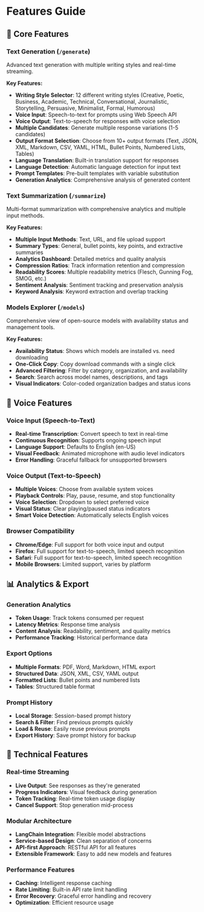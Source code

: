 # Features Guide

## 🚀 Core Features

### Text Generation (`/generate`)
Advanced text generation with multiple writing styles and real-time streaming.

**Key Features:**
- **Writing Style Selector**: 12 different writing styles (Creative, Poetic, Business, Academic, Technical, Conversational, Journalistic, Storytelling, Persuasive, Minimalist, Formal, Humorous)
- **Voice Input**: Speech-to-text for prompts using Web Speech API
- **Voice Output**: Text-to-speech for responses with voice selection
- **Multiple Candidates**: Generate multiple response variations (1-5 candidates)
- **Output Format Selection**: Choose from 10+ output formats (Text, JSON, XML, Markdown, CSV, YAML, HTML, Bullet Points, Numbered Lists, Tables)
- **Language Translation**: Built-in translation support for responses
- **Language Detection**: Automatic language detection for input text
- **Prompt Templates**: Pre-built templates with variable substitution
- **Generation Analytics**: Comprehensive analysis of generated content

### Text Summarization (`/summarize`)
Multi-format summarization with comprehensive analytics and multiple input methods.

**Key Features:**
- **Multiple Input Methods**: Text, URL, and file upload support
- **Summary Types**: General, bullet points, key points, and extractive summaries
- **Analytics Dashboard**: Detailed metrics and quality analysis
- **Compression Ratios**: Track information retention and compression
- **Readability Scores**: Multiple readability metrics (Flesch, Gunning Fog, SMOG, etc.)
- **Sentiment Analysis**: Sentiment tracking and preservation analysis
- **Keyword Analysis**: Keyword extraction and overlap tracking

### Models Explorer (`/models`)
Comprehensive view of open-source models with availability status and management tools.

**Key Features:**
- **Availability Status**: Shows which models are installed vs. need downloading
- **One-Click Copy**: Copy download commands with a single click
- **Advanced Filtering**: Filter by category, organization, and availability
- **Search**: Search across model names, descriptions, and tags
- **Visual Indicators**: Color-coded organization badges and status icons

## 🎤 Voice Features

### Voice Input (Speech-to-Text)
- **Real-time Transcription**: Convert speech to text in real-time
- **Continuous Recognition**: Supports ongoing speech input
- **Language Support**: Defaults to English (en-US)
- **Visual Feedback**: Animated microphone with audio level indicators
- **Error Handling**: Graceful fallback for unsupported browsers

### Voice Output (Text-to-Speech)
- **Multiple Voices**: Choose from available system voices
- **Playback Controls**: Play, pause, resume, and stop functionality
- **Voice Selection**: Dropdown to select preferred voice
- **Visual Status**: Clear playing/paused status indicators
- **Smart Voice Detection**: Automatically selects English voices

### Browser Compatibility
- **Chrome/Edge**: Full support for both voice input and output
- **Firefox**: Full support for text-to-speech, limited speech recognition
- **Safari**: Full support for text-to-speech, limited speech recognition
- **Mobile Browsers**: Limited support, varies by platform

## 📊 Analytics & Export

### Generation Analytics
- **Token Usage**: Track tokens consumed per request
- **Latency Metrics**: Response time analysis
- **Content Analysis**: Readability, sentiment, and quality metrics
- **Performance Tracking**: Historical performance data

### Export Options
- **Multiple Formats**: PDF, Word, Markdown, HTML export
- **Structured Data**: JSON, XML, CSV, YAML output
- **Formatted Lists**: Bullet points and numbered lists
- **Tables**: Structured table format

### Prompt History
- **Local Storage**: Session-based prompt history
- **Search & Filter**: Find previous prompts quickly
- **Load & Reuse**: Easily reuse previous prompts
- **Export History**: Save prompt history for backup

## 🔧 Technical Features

### Real-time Streaming
- **Live Output**: See responses as they're generated
- **Progress Indicators**: Visual feedback during generation
- **Token Tracking**: Real-time token usage display
- **Cancel Support**: Stop generation mid-process

### Modular Architecture
- **LangChain Integration**: Flexible model abstractions
- **Service-based Design**: Clean separation of concerns
- **API-first Approach**: RESTful API for all features
- **Extensible Framework**: Easy to add new models and features

### Performance Features
- **Caching**: Intelligent response caching
- **Rate Limiting**: Built-in API rate limit handling
- **Error Recovery**: Graceful error handling and recovery
- **Optimization**: Efficient resource usage 